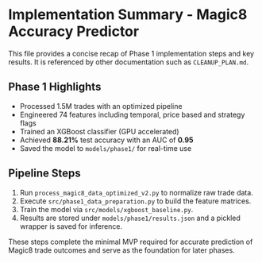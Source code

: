 # Implementation Summary - Magic8 Accuracy Predictor

This file provides a concise recap of Phase 1 implementation steps and key
results. It is referenced by other documentation such as `CLEANUP_PLAN.md`.

## Phase 1 Highlights
- Processed 1.5M trades with an optimized pipeline
- Engineered 74 features including temporal, price based and strategy flags
- Trained an XGBoost classifier (GPU accelerated)
- Achieved **88.21%** test accuracy with an AUC of **0.95**
- Saved the model to `models/phase1/` for real-time use

## Pipeline Steps
1. Run `process_magic8_data_optimized_v2.py` to normalize raw trade data.
2. Execute `src/phase1_data_preparation.py` to build the feature matrices.
3. Train the model via `src/models/xgboost_baseline.py`.
4. Results are stored under `models/phase1/results.json` and a pickled
   wrapper is saved for inference.

These steps complete the minimal MVP required for accurate prediction of
Magic8 trade outcomes and serve as the foundation for later phases.
